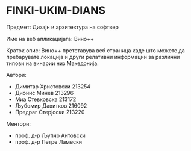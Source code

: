 # FINKI-UKIM-DIANS

Предмет: Дизајн и архитектура на софтвер

Име на веб апликацијата: Вино++

Краток опис: Вино++ претставува веб страница каде што можете да пребарувате локација и други релативни информации за различни типови на винарии низ Македонија.

Автори:

 - Димитар Христовски 213254
 - Дионис Минев 213296
 - Миа Стевковска 213172
 - Љубомир Давитков 216092
 - Предраг Стерјоски 213220

Ментори:

 - проф. д-р Љупчо Антовски
 - проф. д-р Петре Ламески

